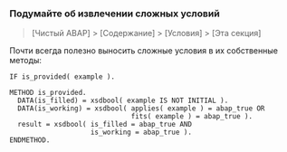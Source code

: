 ### Подумайте об извлечении сложных условий

> [Чистый ABAP] > [Содержание] > [Условия] > [Эта секция]

Почти всегда полезно выносить сложные условия в их собственные методы:

```ABAP
IF is_provided( example ).

METHOD is_provided.
  DATA(is_filled) = xsdbool( example IS NOT INITIAL ).
  DATA(is_working) = xsdbool( applies( example ) = abap_true OR
                              fits( example ) = abap_true ).
  result = xsdbool( is_filled = abap_true AND
                    is_working = abap_true ).
ENDMETHOD.
```